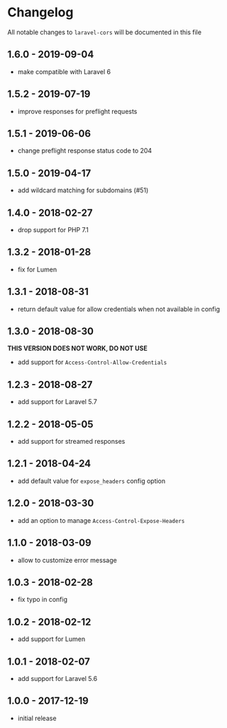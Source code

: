 # Changelog

All notable changes to `laravel-cors` will be documented in this file

## 1.6.0 - 2019-09-04

- make compatible with Laravel 6

## 1.5.2 - 2019-07-19

- improve responses for preflight requests

## 1.5.1 - 2019-06-06

- change preflight response status code to 204

## 1.5.0 - 2019-04-17

- add wildcard matching for subdomains (#51)

## 1.4.0 - 2018-02-27

- drop support for PHP 7.1

## 1.3.2 - 2018-01-28

- fix for Lumen

## 1.3.1 - 2018-08-31

- return default value for allow credentials when not available in config

## 1.3.0 - 2018-08-30

**THIS VERSION DOES NOT WORK, DO NOT USE**

- add support for `Access-Control-Allow-Credentials`

## 1.2.3 - 2018-08-27

- add support for Laravel 5.7

## 1.2.2 - 2018-05-05

- add support for streamed responses

## 1.2.1 - 2018-04-24

- add default value for `expose_headers` config option

## 1.2.0 - 2018-03-30

- add an option to manage `Access-Control-Expose-Headers`

## 1.1.0 - 2018-03-09

- allow to customize error message

## 1.0.3 - 2018-02-28

- fix typo in config

## 1.0.2 - 2018-02-12

- add support for Lumen

## 1.0.1 - 2018-02-07
    
- add support for Laravel 5.6

## 1.0.0 - 2017-12-19

- initial release
